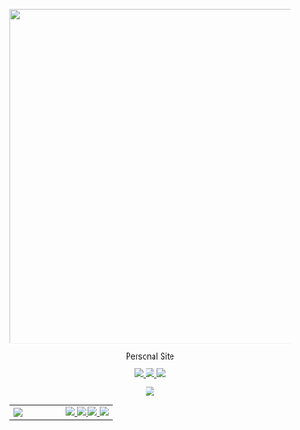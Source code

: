 <p align="center">
  <a href="https://git.io/typing-svg">
    <img width="600" src="https://readme-typing-svg.herokuapp.com?size=24&duration=4000&center=true&vCenter=true&lines=Hello%2C+I'm+Petar!;I'm+a+Serbian+programmer.;I+hope+you+like+my+profile!">
  </a>
</p>
<p align="center">
  <a href="https://petar.tk">Personal Site</a>
</p>
<p align="center">
<!--   <a href="https://dev.discordprofiles.me">
    <img src="https://dev.discordprofiles.me/badge/status/139095725110722560?simple=true"/>
  </a>
  <a href="https://dev.discordprofiles.me">
    <img src="https://dev.discordprofiles.me/badge/vscode/139095725110722560"/>
  </a>
  <a href="https://dev.discordprofiles.me">
    <img src="https://dev.discordprofiles.me/badge/playing/139095725110722560"/>
  </a> -->
  <a href="https://ko-fi.com/amione">
    <img src="https://badgen.net/badge/icon/kofi?icon=kofi&label"/>
  </a>
  <a href="https://komarev.com/ghpvc">
    <img src="https://komarev.com/ghpvc/?username=xamionex"/>
  </a>
  <a href="https://wakatime.com/@amione">
    <img src="https://wakatime.com/badge/user/6fd038ee-1943-42ab-a1b5-2179f8846e21.svg"/>
  </a>
<p align="center">
  <a href="https://github.com/ryo-ma/github-profile-trophy">
    <img src="https://github-profile-trophy.vercel.app/?username=xamionex&column=-1&theme=onedark" />
  </a>
</p>

<table>
  <tr>
    <td width=50%>
      <a href="https://github-readme-stats.vercel.app/">
        <img src="https://github-readme-stats.vercel.app/api/wakatime?username=amione&theme=midnight-purple" />
      </a>
    </td>
    <td width=50%>
      <a href="https://discord.c99.nl">
        <img src="https://discord.c99.nl/widget/theme-3/139095725110722560.png" />
      </a>
      <a href="https://github-readme-stats.vercel.app/">
        <img src="https://github-readme-stats.vercel.app/api?username=xamionex&count_private=true&show_icons=true&theme=midnight-purple">
        <img src="https://github-readme-stats.vercel.app/api/top-langs/?username=xamionex&layout=compact&theme=midnight-purple">
      </a>
      <a href="https://readme-jokes.vercel.app">
        <img src="https://readme-jokes.vercel.app/api?bgColor=%23073b4c&textColor=%2306d6a0&aColor=%2306d6a0&borderColor=%2306d6a0" />
      </a>
    </td>
    </tr>
  </table>